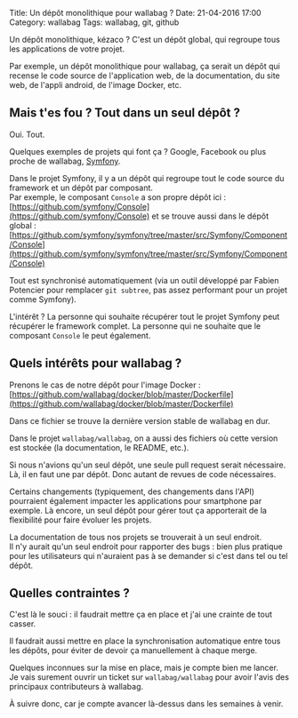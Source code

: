 Title: Un dépôt monolithique pour wallabag ?
Date: 21-04-2016 17:00
Category: wallabag
Tags: wallabag, git, github

Un dépôt monolithique, kézaco ? C'est un dépôt global, qui regroupe tous les applications de votre projet.

Par exemple, un dépôt monolithique pour wallabag, ça serait un dépôt qui recense le code source de l'application web, de la documentation, du site web, de l'appli android, de l'image Docker, etc.

## Mais t'es fou ? Tout dans un seul dépôt ?

Oui. Tout.

Quelques exemples de projets qui font ça ? Google, Facebook ou plus proche de wallabag, [Symfony](https://github.com/symfony/symfony).

Dans le projet Symfony, il y a un dépôt qui regroupe tout le code source du framework et un dépôt par composant.  
Par exemple, le composant `Console` a son propre dépôt ici : [https://github.com/symfony/Console](https://github.com/symfony/Console) et se trouve aussi dans le dépôt global : [https://github.com/symfony/symfony/tree/master/src/Symfony/Component/Console](https://github.com/symfony/symfony/tree/master/src/Symfony/Component/Console)

Tout est synchronisé automatiquement (via un outil développé par Fabien Potencier pour remplacer `git subtree`, pas assez performant pour un projet comme Symfony).

L'intérêt ? La personne qui souhaite récupérer tout le projet Symfony peut récupérer le framework complet. La personne qui ne souhaite que le composant `Console` le peut également.

## Quels intérêts pour wallabag ?

Prenons le cas de notre dépôt pour l'image Docker : [https://github.com/wallabag/docker/blob/master/Dockerfile](https://github.com/wallabag/docker/blob/master/Dockerfile)

Dans ce fichier se trouve la dernière version stable de wallabag en dur.

Dans le projet `wallabag/wallabag`, on a aussi des fichiers où cette version est stockée (la documentation, le README, etc.).

Si nous n'avions qu'un seul dépôt, une seule pull request serait nécessaire. Là, il en faut une par dépôt. Donc autant de revues de code nécessaires.

Certains changements (typiquement, des changements dans l'API) pourraient également impacter les applications pour smartphone par exemple. Là encore, un seul dépôt pour gérer tout ça apporterait de la flexibilité pour faire évoluer les projets.

La documentation de tous nos projets se trouverait à un seul endroit.  
Il n'y aurait qu'un seul endroit pour rapporter des bugs : bien plus pratique pour les utilisateurs qui n'auraient pas à se demander si c'est dans tel ou tel dépôt.

## Quelles contraintes ?

C'est là le souci : il faudrait mettre ça en place et j'ai une crainte de tout casser.

Il faudrait aussi mettre en place la synchronisation automatique entre tous les dépôts, pour éviter de devoir ça manuellement à chaque merge.

Quelques inconnues sur la mise en place, mais je compte bien me lancer.  
Je vais surement ouvrir un ticket sur `wallabag/wallabag` pour avoir l'avis des principaux contributeurs à wallabag.

À suivre donc, car je compte avancer là-dessus dans les semaines à venir.
